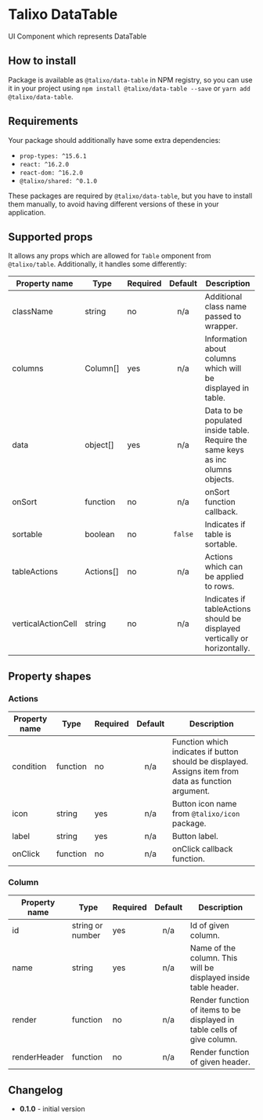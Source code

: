 # Talixo DataTable

UI Component which represents DataTable

## How to install

Package is available as `@talixo/data-table` in NPM registry, so you can use it in your project
using `npm install @talixo/data-table --save` or `yarn add @talixo/data-table`.

## Requirements

Your package should additionally have some extra dependencies:

- `prop-types: ^15.6.1`
- `react: ^16.2.0`
- `react-dom: ^16.2.0`
- `@talixo/shared: ^0.1.0`

These packages are required by `@talixo/data-table`, but you have to install them manually,
to avoid having different versions of these in your application.

## Supported props

It allows any props which are allowed for `Table` omponent from `@talixo/table`. Additionally, it handles some differently:

Property name       | Type      | Required  | Default | Description                    
--------------------|-----------|-----------|:-------:|--------------------------------
className           | string    | no        | n/a     | Additional class name passed to wrapper.
columns             | Column[]  | yes       | n/a     | Information about columns which will be displayed in table.
data                | object[]  | yes       | n/a     | Data to be populated inside table. Require the same keys as inc olumns objects.
onSort              | function  | no        | n/a     | onSort function callback.
sortable            | boolean   | no        |`false`  | Indicates if table is sortable.
tableActions        | Actions[] | no        | n/a     | Actions which can be applied to rows.
verticalActionCell  | string    | no        | n/a     | Indicates if tableActions should be displayed vertically or horizontally.

## Property shapes

### Actions

Property name       | Type      | Required  | Default | Description                    
--------------------|-----------|-----------|:-------:|--------------------------------
condition           | function  | no        | n/a     | Function which indicates if button should be displayed. Assigns item from data as function argument.
icon                | string    | yes       | n/a     | Button icon name from `@talixo/icon` package.
label               | string    | yes       | n/a     | Button label.
onClick             | function  | no        | n/a     | onClick callback function.

### Column

Property name       | Type              | Required  | Default | Description
--------------------|-------------------|-----------|:-------:|--------------------------------
id                  | string or number  | yes       | n/a     | Id of given column.
name                | string            | yes       | n/a     | Name of the column. This will be displayed inside table header.
render              | function          | no        | n/a     | Render function of items to be displayed in table cells of give column.
renderHeader        | function          | no        | n/a     | Render function of given header.

## Changelog

- **0.1.0** - initial version
